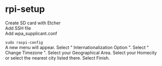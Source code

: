 # rpi-setup

Create SD card with Etcher  
  Add SSH file  
  Add wpa_supplicant.conf  

`sudo raspi-config`  
A new menu will appear. Select " Internationalization Option ".
Select " Change Timezone ".
Select your Geographical Area.
Select your Homecity or select the nearest city listed there.
Select Finish.

